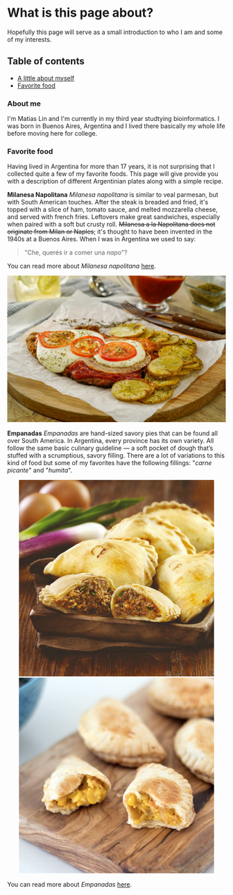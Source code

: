 # What is this page about?
Hopefully this page will serve as a small introduction to who I am and some of my interests.

## Table of contents
- [A little about myself](#about-me)
- [Favorite food](#favorite-food)

### About me
I'm Matias Lin and I'm currently in my third year studtying bioinformatics. I was born in Buenos Aires, Argentina and I lived there basically my whole life before moving here for college. 

### Favorite food
Having lived in Argentina for more than 17 years, it is not surprising that I collected quite a few of my favorite foods. This page will give provide you with a description of different Argentinian plates along with a simple recipe.

**Milanesa Napolitana**
*Milanesa napolitana* is similar to veal parmesan, but with South American touches. After the steak is breaded and fried, it's topped with a slice of ham, tomato sauce, and melted mozzarella cheese, and served with french fries. Leftovers make great sandwiches, especially when paired with a soft but crusty roll. ~~Milanesa a la Napolitana does not originate from Milan or Naples~~; it's thought to have been invented in the 1940s at a Buenos Aires. When I was in Argentina we used to say: 
> "Che, querés ir a comer una *napo*"?

You can read more about *Milanesa napolitana* [here](https://www.thespruceeats.com/milanesa-napolitana-argentinian-fried-steak-3029473?utm_source=emailshare&utm_medium=social&utm_campaign=shareurlbuttons).

<img src="./images/napo.jpg" width="1250">

**Empanadas**
*Empanadas* are hand-sized savory pies that can be found all over South America. In Argentina, every province has its own variety. All follow the same basic culinary guideline — a soft pocket of dough that’s stuffed with a scrumptious, savory filling. There are a lot of variations to this kind of food but some of my favorites have the following fillings: "*carne picante*" and "*humita*".

<p align="middle">
  <img src="./images/empanada_carne_picante.jpg" width="450">
  <img src="./images/empanada_humita.jpg" width="450">
</p>

You can read more about *Empanadas* [here](https://theculturetrip.com/south-america/argentina/articles/a-brief-history-of-the-empanada/).
